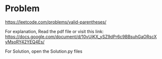 # Problem

https://leetcode.com/problems/valid-parentheses/

For explanation, Read the pdf file or visit this link:
https://docs.google.com/document/d/10vUjKX_ySZ9dPr6c9BBsuhGaORscXyMsoRY42YEQ4Es/

For Solution, open the Solution.py files